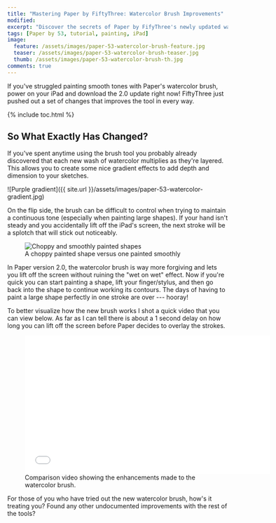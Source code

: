 ```yaml
---
title: "Mastering Paper by FiftyThree: Watercolor Brush Improvements"
modified:
excerpt: "Discover the secrets of Paper by FifyThree's newly updated watercolor brush in this short tutorial and video."
tags: [Paper by 53, tutorial, painting, iPad]
image:
  feature: /assets/images/paper-53-watercolor-brush-feature.jpg
  teaser: /assets/images/paper-53-watercolor-brush-teaser.jpg
  thumb: /assets/images/paper-53-watercolor-brush-th.jpg
comments: true
---
```


If you've struggled painting smooth tones with Paper's watercolor brush, power on your iPad and download the 2.0 update right now! FiftyThree just pushed out a set of changes that improves the tool in every way.

{% include toc.html %}

## So What Exactly Has Changed? 

If you've spent anytime using the brush tool you probably already discovered that each new wash of watercolor multiplies as they're layered. This allows you to create some nice gradient effects to add depth and dimension to your sketches.

![Purple gradient]({{ site.url }}/assets/images/paper-53-watercolor-gradient.jpg)

On the flip side, the brush can be difficult to control when trying to maintain a continuous tone (especially when painting large shapes). If your hand isn't steady and you accidentally lift off the iPad's screen, the next stroke will be a splotch that will stick out noticeably.

<figure>
	<img src="{{ site.url }}/assets/images/paper-53-choppy-smooth-paint-2.jpg" alt="Choppy and smoothly painted shapes">
	<figcaption>A choppy painted shape versus one painted smoothly</figcaption>
</figure>

In Paper version 2.0, the watercolor brush is way more forgiving and lets you lift off the screen without ruining the "wet on wet" effect. Now if you're quick you can start painting a shape, lift your finger/stylus, and then go back into the shape to continue working its contours. The days of having to paint a large shape perfectly in one stroke are over --- hooray!

To better visualize how the new brush works I shot a quick video that you can view below. As far as I can tell there is about a 1 second delay on how long you can lift off the screen before Paper decides to overlay the strokes.

<figure>
  <iframe width="560" height="315" src="//www.youtube.com/embed/Lt1oIsH4wHo" frameborder="0"> </iframe>
  <figcaption>Comparison video showing the enhancements made to the watercolor brush.</figcaption>
</figure>

For those of you who have tried out the new watercolor brush, how's it treating you? Found any other undocumented improvements with the rest of the tools?

